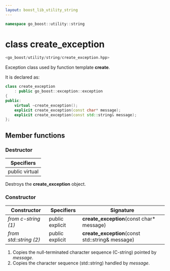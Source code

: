 ```yaml
---
layout: boost_lib_utility_string
---
```


```c++
namespace go_boost::utility::string
```

# class create_exception

```c++
<go_boost/utility/string/create_exception.hpp>
```

Exception class used by function template **create**.

It is declared as:

```c++
class create_exception
    : public go_boost::exception::exception
{
public:
    virtual ~create_exception();
    explicit create_exception(const char* message);
    explicit create_exception(const std::string& message);
};
```

## Member functions

### Destructor

Specifiers |
-|
public virtual |

Destroys the **create_exception** object.

### Constructor

Constructor | Specifiers | Signature
-|-|-
*from c-string (1)* | public explicit | **create_exception**(const char\* message)
*from std\::string (2)* | public explicit | **create_exception**(const std\::string& message)

1. Copies the null-terminated character sequence (C-string) pointed by *message*.
2. Copies the character sequence (std\::string) handled by *message*.
